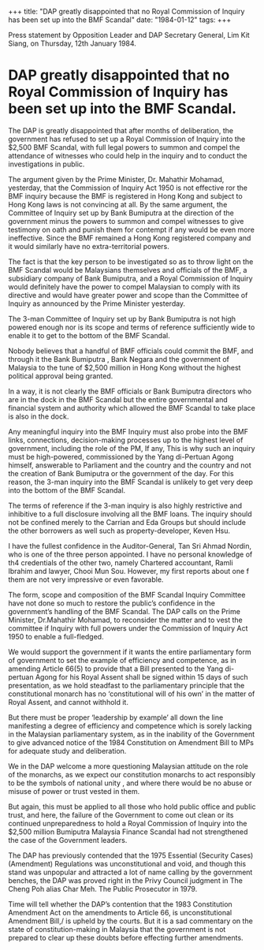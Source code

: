 +++ 
title: "DAP greatly disappointed that no Royal Commission of Inquiry has been set up into the BMF Scandal"
date: "1984-01-12"
tags:
+++

Press statement by Opposition Leader and DAP Secretary General, Lim Kit Siang, on Thursday, 12th January 1984.

# DAP greatly disappointed that no Royal Commission of Inquiry has been set up into the BMF Scandal.

The DAP is greatly disappointed that after months of deliberation, the government has refused to set up a Royal Commission of Inquiry into the $2,500 BMF Scandal, with full legal powers to summon and compel the attendance of witnesses who could help in the inquiry and to conduct the investigations in public.</u>

The argument given by the Prime Minister, Dr. Mahathir Mohamad, yesterday, that the Commission of Inquiry Act 1950 is not effective ror the BMF inquiry because the BMF is registered in Hong Kong and subject to Hong Kong laws is not convincing at all. By the same argument, the Committee of Inquiry set up by Bank Bumiputra at the direction of the government minus the powers to summon and compel witnesses to give testimony on oath and punish them for contempt if any would be even more ineffective. Since the BMF remained a Hong Kong registered company and it would similarly have no extra-territorial powers.

The fact is that the key person to be investigated so as to throw light on the BMF Scandal would be Malaysians themselves and officials of the BMF, a subsidiary company of Bank Bumiputra, and a Royal Commission of Inquiry would definitely have the power to compel Malaysian to comply with its directive and would have greater power and scope than the Committee of Inquiry as announced by the Prime Minister yesterday.

The 3-man Committee of Inquiry set up by Bank Bumiputra is not high powered enough nor is its scope and terms of reference sufficiently wide to enable it to get to the bottom of the BMF Scandal.

Nobody believes that a handful of BMF officials could commit the BMF, and through it the Bank Bumiputra , Bank Negara and the government of Malaysia to the tune of $2,500 million in Hong Kong without the highest political approval being granted.

In a way, it is not clearly the BMF officials or Bank Bumiputra directors who are in the dock in the BMF Scandal but the entire governmental and financial system and authority which allowed the BMF Scandal to take place is also in the dock.

Any meaningful inquiry into the BMF Inquiry must also probe into the BMF links, connections, decision-making processes up to the highest level of government, including the role of the PM, If any, This is why such an inquiry must be high-powered, commissioned by the 
Yang di-Pertuan Agong himself, answerable to Parliament and the country and the country and not the creation of Bank Bumiputra or the government of the day. For this reason, the 3-man inquiry into the BMF Scandal is unlikely to get very deep into the bottom of the BMF Scandal.

The terms of reference if the 3-man inquiry is also highly restrictive and inhibitive to a full disclosure involving all the BMF loans. The inquiry should not be confined merely to the Carrian and Eda Groups but should include the other borrowers as well such as property-developer, Keven Hsu.

I have the fullest confidence in the Auditor-General, Tan Sri Ahmad Nordin, who is one of the three person appointed. I have no personal knowledge of th4 credentials of the other two, namely Chartered accountant, Ramli Ibrahim and lawyer, Chooi Mun Sou. However, my first reports about one f them are not very impressive or even favorable.

The form, scope and composition of the BMF Scandal Inquiry Committee have not done so much to restore the public’s confidence in the government’s handling of the BMF Scandal. The DAP calls on the Prime Minister, Dr.Mahathir Mohamad, to reconsider the matter and to vest the committee if Inquiry with full powers under the Commission of Inquiry Act 1950 to enable a full-fledged.

We would support the government if it wants the entire parliamentary form of government to set the example of efficiency and competence, as in amending Article 66(5) to provide that a Bill presented to the Yang di-pertuan Agong for his Royal Assent shall be signed within 15 days of such presentation, as we hold steadfast to the parliamentary principle that the constitutional monarch has no ‘constitutional will of his own’ in the matter of Royal Assent, and cannot withhold it.

But there must be proper ‘leadership by example’ all down the line manifesting a degree of efficiency and competence which is sorely lacking in the Malaysian parliamentary system, as in the inability of the Government to give advanced notice of the 1984 Constitution on Amendment Bill to MPs for adequate study and deliberation.

We in the DAP welcome a more questioning  Malaysian attitude on the role of the monarchs, as we expect our constitution monarchs to act responsibly to be the symbols of national unity , and where there would be no abuse or misuse of power or trust vested in them.

But again, this must be applied to all those who hold public office and public trust, and here, the failure of the Government to come out clean or its continued unpreparedness to hold a Royal Commission of Inquiry into the $2,500 million Bumiputra Malaysia Finance Scandal had not strengthened the case of the Government leaders.

The DAP has previously contended that the 1975 Essential (Security Cases) (Amendment) Regulations was unconstitutional and void, and though this stand was unpopular and attracted a lot of name calling by the government benches, the DAP was proved right in the Privy Council judgment in The Cheng Poh alias Char Meh. The Public Prosecutor in 1979.

Time will tell whether the DAP’s contention that the 1983 Constitution Amendment Act on the amendments to Article 66, is unconstitutional Amendment Bill,/ is upheld by the courts. But it is a sad commentary on the state of constitution-making in Malaysia that the government is not prepared to clear up these doubts before effecting further amendments.
 
